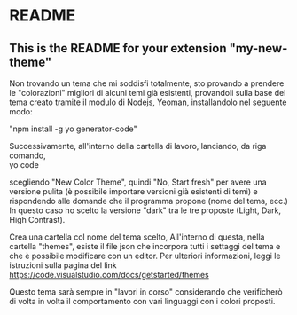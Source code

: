 # README
## This is the README for your extension "my-new-theme"
Non trovando un tema che mi soddisfi totalmente, sto provando a prendere le "colorazioni" migliori di alcuni temi già esistenti, provandoli sulla base del tema creato tramite il modulo di Nodejs, Yeoman, installandolo nel seguente modo:

"npm install -g yo generator-code"

Successivamente, all'interno della cartella di lavoro, lanciando, da riga comando,  
yo code

scegliendo "New Color Theme", quindi "No, Start fresh" per avere una versione pulita (è possibile importare versioni già esistenti di temi) e rispondendo alle domande che il programma propone (nome del tema, ecc.)
In questo caso ho scelto la versione "dark" tra le tre proposte (Light, Dark, High Contrast).

Crea una cartella col nome del tema scelto, All'interno di questa, nella cartella "themes", esiste il file json che incorpora tutti i settaggi del tema e che è possibile modificare con un editor. 
Per ulteriori informazioni, leggi le istruzioni sulla pagina del link 
https://code.visualstudio.com/docs/getstarted/themes 

Questo tema sarà sempre in "lavori in corso" considerando che verificherò di volta in volta il comportamento con vari linguaggi con i colori proposti. 
